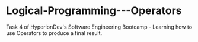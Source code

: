 # Logical-Programming---Operators
Task 4 of HyperionDev's Software Engineering Bootcamp - Learning how to use Operators to produce a final result.
